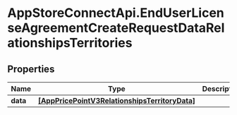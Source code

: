 # AppStoreConnectApi.EndUserLicenseAgreementCreateRequestDataRelationshipsTerritories

## Properties

Name | Type | Description | Notes
------------ | ------------- | ------------- | -------------
**data** | [**[AppPricePointV3RelationshipsTerritoryData]**](AppPricePointV3RelationshipsTerritoryData.md) |  | 


